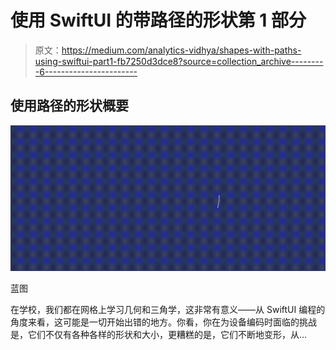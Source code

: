 # 使用 SwiftUI 的带路径的形状第 1 部分

> 原文：<https://medium.com/analytics-vidhya/shapes-with-paths-using-swiftui-part1-fb7250d3dce8?source=collection_archive---------6----------------------->

## 使用路径的形状概要

![](img/463ffc4e39a48994c85e914998d1d924.png)

蓝图

在学校，我们都在网格上学习几何和三角学，这非常有意义——从 SwiftUI 编程的角度来看，这可能是一切开始出错的地方。你看，你在为设备编码时面临的挑战是，它们不仅有各种各样的形状和大小，更糟糕的是，它们不断地变形，从…